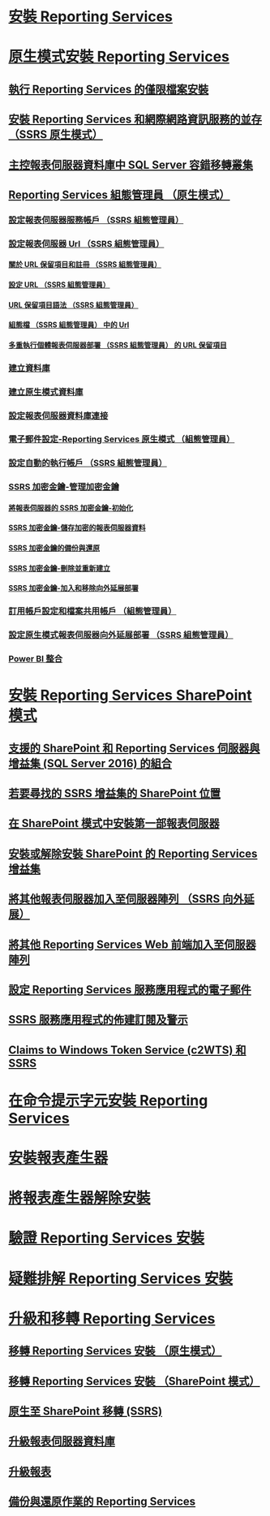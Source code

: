 # [安裝 Reporting Services](install-reporting-services.md)


# [原生模式安裝 Reporting Services](install-reporting-services-native-mode-report-server.md)  
## [執行 Reporting Services 的僅限檔案安裝](files-only-installation-reporting-services.md)  
## [安裝 Reporting Services 和網際網路資訊服務的並存 （SSRS 原生模式）](install-reporting-and-internet-information-services-side-by-side.md)  
## [主控報表伺服器資料庫中 SQL Server 容錯移轉叢集](host-a-report-server-database-in-a-sql-server-failover-cluster.md)  
## [Reporting Services 組態管理員 （原生模式）](reporting-services-configuration-manager-native-mode.md)  
### [設定報表伺服器服務帳戶 （SSRS 組態管理員）](configure-the-report-server-service-account-ssrs-configuration-manager.md)  
### [設定報表伺服器 Url （SSRS 組態管理員）](configure-report-server-urls-ssrs-configuration-manager.md)  
#### [關於 URL 保留項目和註冊 （SSRS 組態管理員）](about-url-reservations-and-registration-ssrs-configuration-manager.md)  
#### [設定 URL （SSRS 組態管理員）](configure-a-url-ssrs-configuration-manager.md)  
#### [URL 保留項目語法 （SSRS 組態管理員）](url-reservation-syntax-ssrs-configuration-manager.md)  
#### [組態檔 （SSRS 組態管理員） 中的 Url](urls-in-configuration-files-ssrs-configuration-manager.md)  
#### [多重執行個體報表伺服器部署 （SSRS 組態管理員） 的 URL 保留項目](url-reservations-for-multi-instance-report-server-deployments.md)  
### [建立資料庫](ssrs-report-server-create-a-report-server-database.md)  
### [建立原生模式資料庫](ssrs-report-server-create-a-native-mode-report-server-database.md)  
### [設定報表伺服器資料庫連接](configure-a-report-server-database-connection-ssrs-configuration-manager.md)  
### [電子郵件設定-Reporting Services 原生模式 （組態管理員）](e-mail-settings-reporting-services-native-mode-configuration-manager.md)  
### [設定自動的執行帳戶 （SSRS 組態管理員）](configure-the-unattended-execution-account-ssrs-configuration-manager.md)  
### [SSRS 加密金鑰-管理加密金鑰](ssrs-encryption-keys-manage-encryption-keys.md)  
#### [將報表伺服器的 SSRS 加密金鑰-初始化](ssrs-encryption-keys-initialize-a-report-server.md)  
#### [SSRS 加密金鑰-儲存加密的報表伺服器資料](ssrs-encryption-keys-store-encrypted-report-server-data.md)  
#### [SSRS 加密金鑰的備份與還原](ssrs-encryption-keys-back-up-and-restore-encryption-keys.md)  
#### [SSRS 加密金鑰-刪除並重新建立](ssrs-encryption-keys-delete-and-re-create-encryption-keys.md)  
#### [SSRS 加密金鑰-加入和移除向外延展部署](add-and-remove-encryption-keys-for-scale-out-deployment.md)  
### [訂用帳戶設定和檔案共用帳戶 （組態管理員）](subscription-settings-and-a-file-share-account-configuration-manager.md)  
### [設定原生模式報表伺服器向外延展部署 （SSRS 組態管理員）](configure-a-native-mode-report-server-scale-out-deployment.md)  
### [Power BI 整合](power-bi-report-server-integration-configuration-manager.md)  


# [安裝 Reporting Services SharePoint 模式](install-reporting-services-sharepoint-mode.md)  
## [支援的 SharePoint 和 Reporting Services 伺服器與增益集 (SQL Server 2016) 的組合](supported-combinations-of-sharepoint-and-reporting-services-server.md)  
## [若要尋找的 SSRS 增益集的 SharePoint 位置](where-to-find-the-reporting-services-add-in-for-sharepoint-products.md)  
## [在 SharePoint 模式中安裝第一部報表伺服器](install-the-first-report-server-in-sharepoint-mode.md)  
## [安裝或解除安裝 SharePoint 的 Reporting Services 增益集](install-or-uninstall-the-reporting-services-add-in-for-sharepoint.md)  
## [將其他報表伺服器加入至伺服器陣列 （SSRS 向外延展）](add-an-additional-report-server-to-a-farm-ssrs-scale-out.md)  
## [將其他 Reporting Services Web 前端加入至伺服器陣列](add-an-additional-reporting-services-web-front-end-to-a-farm.md)  
## [設定 Reporting Services 服務應用程式的電子郵件](configure-e-mail-for-a-reporting-services-service-application.md)
## [SSRS 服務應用程式的佈建訂閱及警示](provision-subscriptions-and-alerts-for-ssrs-service-applications.md)  
## [Claims to Windows Token Service (c2WTS) 和 SSRS](claims-to-windows-token-service-c2wts-and-reporting-services.md)  


# [在命令提示字元安裝 Reporting Services](install-reporting-services-at-the-command-prompt.md)  
# [安裝報表產生器](install-report-builder.md)  
# [將報表產生器解除安裝](uninstall-report-builder.md)  
# [驗證 Reporting Services 安裝](verify-a-reporting-services-installation.md)  
# [疑難排解 Reporting Services 安裝](troubleshoot-a-reporting-services-installation.md)  


# [升級和移轉 Reporting Services](upgrade-and-migrate-reporting-services.md)  
## [移轉 Reporting Services 安裝 （原生模式）](migrate-a-reporting-services-installation-native-mode.md)  
## [移轉 Reporting Services 安裝 （SharePoint 模式）](migrate-a-reporting-services-installation-sharepoint-mode.md)  
## [原生至 SharePoint 移轉 (SSRS)](native-to-sharepoint-migration-ssrs.md)  
## [升級報表伺服器資料庫](upgrade-a-report-server-database.md)  
## [升級報表](upgrade-reports.md)  
## [備份與還原作業的 Reporting Services](backup-and-restore-operations-for-reporting-services.md)  
